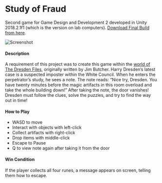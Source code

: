 # Study of Fraud
Second game for Game Design and Development 2 developed in Unity 2018.2.1f1 (which is the version on lab computers).
[Download Final Build from here](https://drive.google.com/file/d/1axTj0l1CAvVtCLMWbQfy61QcdVfVWpBc/view?usp=sharing).

![Screenshot](link "Screenshot taken from 1.0 release.")

#### Description
A requirement of this project was to create this game within the [world of The Dresden Files](http://www.jim-butcher.com/books/dresden), originally written by Jim Butcher.
Harry Dresden’s latest case is a suspected imposter within the White Council. When he enters the perpetrator’s study, he sees a note. The note reads: “Nice try, Dresden. You have twenty minutes before the magic artifacts in this room overload and take the whole building down!” After taking the note, the door vanishes! Dresden must follow the clues, solve the puzzles, and try to find the way out in time!

#### How to Play
- WASD to move
- Interact with objects with left-click
- Collect artifacts with right-click
- Drop items with middle-click
- Escape to Pause
- Q to view note again after taking it from the door

#### Win Condition
If the player collects all four runes, a message appears on screen, telling them how to escape.